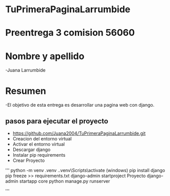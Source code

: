 # TuPrimeraPaginaLarrumbide
# Preentrega 3 comision 56060

# Nombre y apellido
-Juana Larrumbide

# Resumen
-El objetivo de esta entrega es desarrollar una pagina web con django.

## pasos para ejecutar el proyecto

- https://github.com/Juana2004/TuPrimeraPaginaLarrumbide.git
- Creacion del entorno virtual
- Activar el entorno virtual
- Descargar django
- Instalar pip requirements
- Crear Proyecto

'''
python -m venv .venv
.\.venv\Scripts\activate (windows)
pip install django
pip freeze >> requirements.txt
django-admin startproject Proyecto
django-admin startapp core
python manage.py runserver

'''
